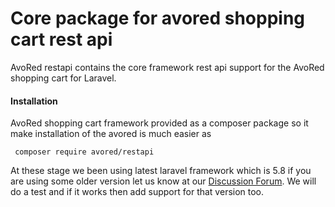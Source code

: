 # Core package for avored shopping cart rest api
AvoRed restapi contains the core framework rest api support for the AvoRed shopping cart for Laravel.

#### Installation
AvoRed shopping cart framework provided as a composer package so it make installation of the avored is much easier as

     composer require avored/restapi

At these stage we been using latest laravel framework which is 5.8 if you are using some older version let us know at our [Discussion Forum](https://www.avored.com/discussion). We will do a test and if it works then add support for that version too.
